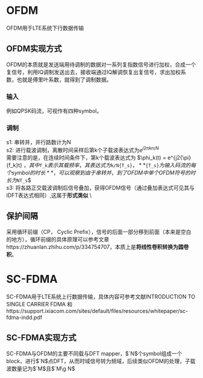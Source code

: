 # OFDM
OFDM用于LTE系统下行数据传输
## OFDM实现方式
OFDM的本质就是发送端用待调制的数据对一系列复指数信号进行加权，合成一个复信号，利用IQ调制发送出去，接收端通过IQ解调恢复出复信号，求出加权系数，也就是傅里叶系数，就得到了调制数据。
### 输入
例如QPSK码流，可视作有四种symbol。
### 调制
s1: 串转并，并行路数计为N\
s2: 进行载波调制，离散时间采样后第k个子载波表达式为$`e^{j{2\pi}kn/N} `$ \
需要注意的是，在连续时间条件下，第k个载波表达式为 $\phi_k(t) = e^{j2{\pi}{f_k}t} $，其中$`f_k`$表示其载频率，其表达式为$`k/N{T_s}`$，**$`{T_s}`$为输入码流的每个symbol的时长**，可以观察到由于串转并，到了OFDM中单个OFDM符号的时长为$`NT_s`$ \
s3: 将各路正交载波调制后信号叠加，获得OFDM信号（通过叠加表达式可见其与IDFT表达式相同）,这属于**形式类似** \
## 保护间隔
采用循环前缀（CP， Cyclic Prefix），信号的后面一部分移到前面（本来是空白的地方），循环前缀的具体原理可以参考文章https://zhuanlan.zhihu.com/p/334754707，本质上是**将线性卷积转换为圆卷积**。

# SC-FDMA
SC-FDMA用于LTE系统上行数据传输，具体内容可参考文献INTRODUCTION TO SINGLE CARRIER FDMA 和https://support.ixiacom.com/sites/default/files/resources/whitepaper/sc-fdma-indd.pdf
## SC-FDMA实现方式
SC-FDMA与OFDM的主要不同载与DFT mapper，$`N$个symbol组成一个block，进行$`N$点DFT，从而时域信号转为频域，后续类似OFDM的处理，子载波数量记为$`M$且$`M\g N$




